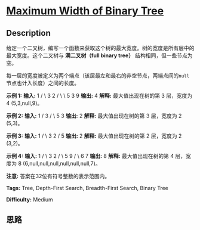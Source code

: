 # [Maximum Width of Binary Tree][title]

## Description

给定一个二叉树，编写一个函数来获取这个树的最大宽度。树的宽度是所有层中的最大宽度。这个二叉树与 **满二叉树（full binary tree）**
结构相同，但一些节点为空。

每一层的宽度被定义为两个端点（该层最左和最右的非空节点，两端点间的`null`节点也计入长度）之间的长度。

**示例 1:**
            **输入:**                    1             /   \            3     2           / \     \            5   3     9         **输出:** 4    **解释:** 最大值出现在树的第 3 层，宽度为 4 (5,3,null,9)。    

**示例 2:**
            **输入:**                   1             /              3               / \                 5   3             **输出:** 2    **解释:** 最大值出现在树的第 3 层，宽度为 2 (5,3)。    

**示例  3:**
            **输入:**                   1             / \            3   2            /                  5              **输出:** 2    **解释:** 最大值出现在树的第 2 层，宽度为 2 (3,2)。    

**示例 4:**
            **输入:**                   1             / \            3   2           /     \            5       9          /         \        6           7    **输出:** 8    **解释:** 最大值出现在树的第 4 层，宽度为 8 (6,null,null,null,null,null,null,7)。    

**注意:** 答案在32位有符号整数的表示范围内。


**Tags:** Tree, Depth-First Search, Breadth-First Search, Binary Tree

**Difficulty:** Medium

## 思路

[title]: https://leetcode-cn.com/problems/maximum-width-of-binary-tree
